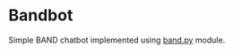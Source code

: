 # Bandbot
Simple BAND chatbot implemented using [band.py](https://github.com/kohs100/band.py) module.